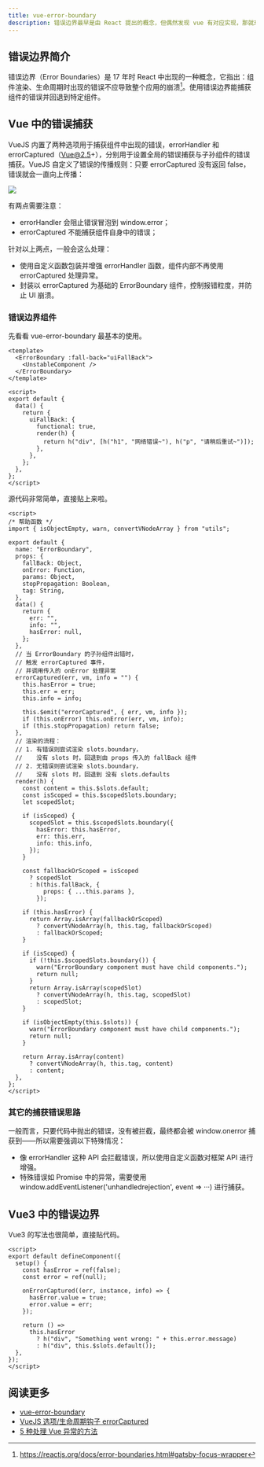 ```yaml
---
title: vue-error-boundary
description: 错误边界最早是由 React 提出的概念，但偶然发现 vue 有对应实现，那就来看看吧
---
```


## 错误边界简介

错误边界（Error Boundaries）是 17 年时 React 中出现的一种概念，它指出：组件渲染、生命周期时出现的错误不应导致整个应用的崩溃[^error-boundary]。使用错误边界能捕获组件的错误并回退到特定组件。

[^error-boundary]: https://reactjs.org/docs/error-boundaries.html#gatsby-focus-wrapper

## Vue 中的错误捕获

VueJS 内置了两种选项用于捕获组件中出现的错误，errorHandler 和 errorCaptured（Vue@2.5+），分别用于设置全局的错误捕获与子孙组件的错误捕获。VueJS 自定义了错误的传播规则：只要 errorCaptured 没有返回 false，错误就会一直向上传播：

![](https://mgear-image.oss-cn-shanghai.aliyuncs.com/image/other/20201013110407.png)

有两点需要注意：

- errorHandler 会阻止错误冒泡到 window.error；
- errorCaptured 不能捕获组件自身中的错误；

针对以上两点，一般会这么处理：

- 使用自定义函数包装并增强 errorHandler 函数，组件内部不再使用 errorCaptured 处理异常。
- 封装以 errorCaptured 为基础的 ErrorBoundary 组件，控制报错粒度，并防止 UI 崩溃。

### 错误边界组件

先看看 vue-error-boundary 最基本的使用。

```vue
<template>
  <ErrorBoundary :fall-back="uiFallBack">
    <UnstableComponent />
  </ErrorBoundary>
</template>

<script>
export default {
  data() {
    return {
      uiFallBack: {
        functional: true,
        render(h) {
          return h("div", [h("h1", "网络错误~"), h("p", "请稍后重试~")]);
        },
      },
    };
  },
};
</script>
```

源代码非常简单，直接贴上来啦。

```vue
<script>
/* 帮助函数 */
import { isObjectEmpty, warn, convertVNodeArray } from "utils";

export default {
  name: "ErrorBoundary",
  props: {
    fallBack: Object,
    onError: Function,
    params: Object,
    stopPropagation: Boolean,
    tag: String,
  },
  data() {
    return {
      err: "",
      info: "",
      hasError: null,
    };
  },
  // 当 ErrorBoundary 的子孙组件出错时，
  // 触发 errorCaptured 事件，
  // 并调用传入的 onError 处理异常
  errorCaptured(err, vm, info = "") {
    this.hasError = true;
    this.err = err;
    this.info = info;

    this.$emit("errorCaptured", { err, vm, info });
    if (this.onError) this.onError(err, vm, info);
    if (this.stopPropagation) return false;
  },
  // 渲染的流程：
  // 1. 有错误则尝试渲染 slots.boundary，
  //    没有 slots 时，回退到由 props 传入的 fallBack 组件
  // 2. 无错误则尝试渲染 slots.boundary，
  //    没有 slots 时，回退到 没有 slots.defaults
  render(h) {
    const content = this.$slots.default;
    const isScoped = this.$scopedSlots.boundary;
    let scopedSlot;

    if (isScoped) {
      scopedSlot = this.$scopedSlots.boundary({
        hasError: this.hasError,
        err: this.err,
        info: this.info,
      });
    }

    const fallbackOrScoped = isScoped
      ? scopedSlot
      : h(this.fallBack, {
          props: { ...this.params },
        });

    if (this.hasError) {
      return Array.isArray(fallbackOrScoped)
        ? convertVNodeArray(h, this.tag, fallbackOrScoped)
        : fallbackOrScoped;
    }

    if (isScoped) {
      if (!this.$scopedSlots.boundary()) {
        warn("ErrorBoundary component must have child components.");
        return null;
      }
      return Array.isArray(scopedSlot)
        ? convertVNodeArray(h, this.tag, scopedSlot)
        : scopedSlot;
    }

    if (isObjectEmpty(this.$slots)) {
      warn("ErrorBoundary component must have child components.");
      return null;
    }

    return Array.isArray(content)
      ? convertVNodeArray(h, this.tag, content)
      : content;
  },
};
</script>
```

### 其它的捕获错误思路

一般而言，只要代码中抛出的错误，没有被拦截，最终都会被 window.onerror 捕获到——所以需要强调以下特殊情况：

- 像 errorHandler 这种 API 会拦截错误，所以使用自定义函数对框架 API 进行增强。
- 特殊错误如 Promise 中的异常，需要使用 window.addEventListener('unhandledrejection', event => ···) 进行捕获。

## Vue3 中的错误边界

Vue3 的写法也很简单，直接贴代码。

```vue
<script>
export default defineComponent({
  setup() {
    const hasError = ref(false);
    const error = ref(null);

    onErrorCaptured((err, instance, info) => {
      hasError.value = true;
      error.value = err;
    });

    return () =>
      this.hasError
        ? h("div", "Something went wrong: " + this.error.message)
        : h("div", this.$slots.default());
  },
});
</script>
```

## 阅读更多

* [vue-error-boundary](https://github.com/dillonchanis/vue-error-boundary#readme)
* [VueJS 选项/生命周期钩子 errorCaptured](https://cn.vuejs.org/v2/api/#errorCaptured)
* [5 种处理 Vue 异常的方法](https://juejin.im/post/6844903869428793351)
